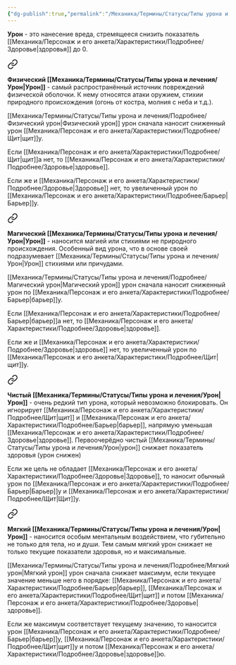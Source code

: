 ```yaml
---
{"dg-publish":true,"permalink":"/Механика/Термины/Статусы/Типы урона и лечения/Урон/","noteIcon":"","created":"2025-10-12T10:43:45.537+03:00","updated":"2025-09-24T19:07:11.100+03:00"}
---
```



**Урон** - это нанесение вреда, стремящееся снизить показатель [[Механика/Персонаж и его анкета/Характеристики/Подробнее/Здоровье\|здоровья]] до 0. 

<div class="transclusion internal-embed is-loaded"><a class="markdown-embed-link" href="/Механика/Термины/Статусы/Типы урона и лечения/Подробнее/Физический урон/" aria-label="Open link"><svg xmlns="http://www.w3.org/2000/svg" width="24" height="24" viewBox="0 0 24 24" fill="none" stroke="currentColor" stroke-width="2" stroke-linecap="round" stroke-linejoin="round" class="svg-icon lucide-link"><path d="M10 13a5 5 0 0 0 7.54.54l3-3a5 5 0 0 0-7.07-7.07l-1.72 1.71"></path><path d="M14 11a5 5 0 0 0-7.54-.54l-3 3a5 5 0 0 0 7.07 7.07l1.71-1.71"></path></svg></a><div class="markdown-embed">






**Физический [[Механика/Термины/Статусы/Типы урона и лечения/Урон\|Урон]]** - самый распространённый источник повреждений физической оболочки. К нему относятся атаки оружием, стихии природного происхождения (огонь от костра, молния с неба и т.д.). 

[[Механика/Термины/Статусы/Типы урона и лечения/Подробнее/Физический урон\|Физический урон]] урон сначала наносит сниженный урон [[Механика/Персонаж и его анкета/Характеристики/Подробнее/Щит\|щит]]у. 

Если [[Механика/Персонаж и его анкета/Характеристики/Подробнее/Щит\|щит]]а нет, то [[Механика/Персонаж и его анкета/Характеристики/Подробнее/Здоровье\|здоровье]]. 

Если же и [[Механика/Персонаж и его анкета/Характеристики/Подробнее/Здоровье\|Здоровье]] нет, то увеличенный урон по [[Механика/Персонаж и его анкета/Характеристики/Подробнее/Барьер\|Барьер]]у.

</div></div>



<div class="transclusion internal-embed is-loaded"><a class="markdown-embed-link" href="/Механика/Термины/Статусы/Типы урона и лечения/Подробнее/Магический урон/" aria-label="Open link"><svg xmlns="http://www.w3.org/2000/svg" width="24" height="24" viewBox="0 0 24 24" fill="none" stroke="currentColor" stroke-width="2" stroke-linecap="round" stroke-linejoin="round" class="svg-icon lucide-link"><path d="M10 13a5 5 0 0 0 7.54.54l3-3a5 5 0 0 0-7.07-7.07l-1.72 1.71"></path><path d="M14 11a5 5 0 0 0-7.54-.54l-3 3a5 5 0 0 0 7.07 7.07l1.71-1.71"></path></svg></a><div class="markdown-embed">






**Магический [[Механика/Термины/Статусы/Типы урона и лечения/Урон\|Урон]]** - наносится магией или стихиями не природного происхождения. Особенный вид урона, что в основе своей подразумевает [[Механика/Термины/Статусы/Типы урона и лечения/Урон\|Урон]] стихиями или причудами. 

[[Механика/Термины/Статусы/Типы урона и лечения/Подробнее/Магический урон\|Магический урон]] урон сначала наносит сниженный  урон по [[Механика/Персонаж и его анкета/Характеристики/Подробнее/Барьер\|барьер]]у. 

Если [[Механика/Персонаж и его анкета/Характеристики/Подробнее/Барьер\|барьер]]а нет, то [[Механика/Персонаж и его анкета/Характеристики/Подробнее/Здоровье\|здоровье]]. 

Если же и [[Механика/Персонаж и его анкета/Характеристики/Подробнее/Здоровье\|здоровье]] нет, то увеличенный урон по [[Механика/Персонаж и его анкета/Характеристики/Подробнее/Щит\|щит]]у.

</div></div>



<div class="transclusion internal-embed is-loaded"><a class="markdown-embed-link" href="/Механика/Термины/Статусы/Типы урона и лечения/Подробнее/Чистый урон/" aria-label="Open link"><svg xmlns="http://www.w3.org/2000/svg" width="24" height="24" viewBox="0 0 24 24" fill="none" stroke="currentColor" stroke-width="2" stroke-linecap="round" stroke-linejoin="round" class="svg-icon lucide-link"><path d="M10 13a5 5 0 0 0 7.54.54l3-3a5 5 0 0 0-7.07-7.07l-1.72 1.71"></path><path d="M14 11a5 5 0 0 0-7.54-.54l-3 3a5 5 0 0 0 7.07 7.07l1.71-1.71"></path></svg></a><div class="markdown-embed">






**Чистый [[Механика/Термины/Статусы/Типы урона и лечения/Урон\|Урон]]** - очень редкий тип урона, который невозможно блокировать. Он игнорирует [[Механика/Персонаж и его анкета/Характеристики/Подробнее/Щит\|щит]] и [[Механика/Персонаж и его анкета/Характеристики/Подробнее/Барьер\|барьер]], напрямую уменьшая [[Механика/Персонаж и его анкета/Характеристики/Подробнее/Здоровье\|здоровье]]. 
Первоочерёдно чистый [[Механика/Термины/Статусы/Типы урона и лечения/Урон\|урон]] снижает показатель здоровья (урон снижен)

Если же цель не обладает [[Механика/Персонаж и его анкета/Характеристики/Подробнее/Здоровье\|Здоровье]], то наносит обычный урон по [[Механика/Персонаж и его анкета/Характеристики/Подробнее/Барьер\|Барьер]]у и [[Механика/Персонаж и его анкета/Характеристики/Подробнее/Щит\|Щит]]у. 

</div></div>


<div class="transclusion internal-embed is-loaded"><a class="markdown-embed-link" href="/Механика/Термины/Статусы/Типы урона и лечения/Подробнее/Мягкий урон/" aria-label="Open link"><svg xmlns="http://www.w3.org/2000/svg" width="24" height="24" viewBox="0 0 24 24" fill="none" stroke="currentColor" stroke-width="2" stroke-linecap="round" stroke-linejoin="round" class="svg-icon lucide-link"><path d="M10 13a5 5 0 0 0 7.54.54l3-3a5 5 0 0 0-7.07-7.07l-1.72 1.71"></path><path d="M14 11a5 5 0 0 0-7.54-.54l-3 3a5 5 0 0 0 7.07 7.07l1.71-1.71"></path></svg></a><div class="markdown-embed">






**Мягкий  [[Механика/Термины/Статусы/Типы урона и лечения/Урон\|Урон]]** - наносится особым ментальным воздействием, что губительно не только для тела, но и души. Тем самым мягкий урон снижает не только текущие показатели здоровья, но и максимальные. 

[[Механика/Термины/Статусы/Типы урона и лечения/Подробнее/Мягкий урон\|Мягкий урон]] урон сначала снижает максимум, если текущее значение меньше него в порядке: [[Механика/Персонаж и его анкета/Характеристики/Подробнее/Барьер\|барьер]], [[Механика/Персонаж и его анкета/Характеристики/Подробнее/Щит\|щит]] и потом [[Механика/Персонаж и его анкета/Характеристики/Подробнее/Здоровье\|здоровье]]. 

Если же максимум соответствует текущему значению, то наносится урон [[Механика/Персонаж и его анкета/Характеристики/Подробнее/Барьер\|барьер]]у, [[Механика/Персонаж и его анкета/Характеристики/Подробнее/Щит\|щит]]у и потом [[Механика/Персонаж и его анкета/Характеристики/Подробнее/Здоровье\|здоровье]]ю. 

</div></div>
